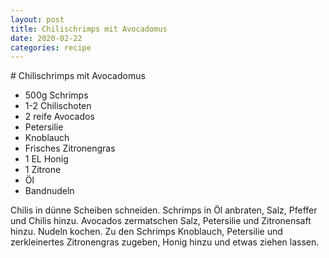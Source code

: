```yaml
---
layout: post
title: Chilischrimps mit Avocadomus
date: 2020-02-22
categories: recipe
---
```

﻿# Chilischrimps mit Avocadomus

- 500g Schrimps
- 1-2 Chilischoten
- 2 reife Avocados
- Petersilie
- Knoblauch
- Frisches Zitronengras
- 1 EL Honig
- 1 Zitrone
- Öl
- Bandnudeln

Chilis in dünne Scheiben schneiden.
Schrimps in Öl anbraten, Salz, Pfeffer und Chilis hinzu.
Avocados zermatschen Salz, Petersilie und Zitronensaft hinzu.
Nudeln kochen.
Zu den Schrimps Knoblauch, Petersilie und zerkleinertes Zitronengras zugeben, Honig hinzu und etwas ziehen lassen.
